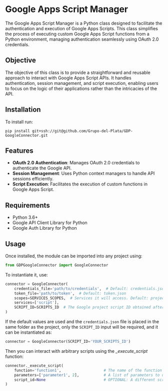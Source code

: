 
# Google Apps Script Manager

The Google Apps Script Manager is a Python class designed to facilitate the authentication and execution of Google Apps Scripts. This class simplifies the process of executing custom Google Apps Script functions from a Python environment, managing authentication seamlessly using OAuth 2.0 credentials.

## Objective

The objective of this class is to provide a straightforward and reusable approach to interact with Google Apps Script APIs. It handles authentication, session management, and script execution, enabling users to focus on the logic of their applications rather than the intricacies of the API.

## Installation

To install run:

```
pip install git+ssh://git@github.com/Grupo-del-Plata/GDP-GoogleConnector.git
```


## Features

- **OAuth 2.0 Authentication**: Manages OAuth 2.0 credentials to authenticate the Google API.
- **Session Management**: Uses Python context managers to handle API sessions efficiently.
- **Script Execution**: Facilitates the execution of custom functions in Google Apps Script.

## Requirements

- Python 3.6+
- Google API Client Library for Python
- Google Auth Library for Python

## Usage

Once installed, the module can be imported into any project using:

```python
from GDPGoogleConnector import GoogleConnector
```

To instantiate it, use:

```python
connector = GoogleConnector(
	credentials_file='path/to/credentials',  # Default: credentials.json
	token_file='path/to/token',  # Default: token.json
	scopes=SERVICES_SCOPES,  # Services it will access. Default: projects, drive, forms, spreadsheets
	services=['script'],
	SCRIPT_ID=SCRIPTS_ID  # The Google project script ID obtained after deployment
)
```

If the default values are used and the `credentials.json` file is placed in the same folder as the project, only the `SCRIPT_ID` input will be required, and it can be instantiated as:

```python
connector = GoogleConnector(SCRIPT_ID='YOUR_SCRIPTS_ID')
```

Then you can interact with arbitrary scripts using the *_execute_script* function:


```python
connector._execute_script(
	function='function1',					# The name of the function to execute, as defined in the google script
	parameters=['parameter1', 2],			# A list of parameters to use as inputs, must be passed in the orders defined in the google script
	script_id=None							# OPTIONAL: A different script_id that the one passed when instantiating
)
```
